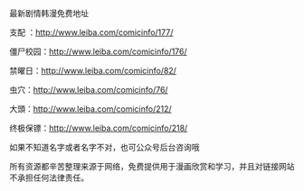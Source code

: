 最新剧情韩漫免费地址

支配 ：http://www.leiba.com/comicinfo/177/

僵尸校园：http://www.leiba.com/comicinfo/176/

禁曜日：http://www.leiba.com/comicinfo/82/

虫穴：http://www.leiba.com/comicinfo/76/

大頭：http://www.leiba.com/comicinfo/212/

终极保镖：http://www.leiba.com/comicinfo/218/



如果不知道名字或者名字不对，也可公众号后台咨询哦

所有资源都辛苦整理来源于网络，免费提供用于漫画欣赏和学习，并且对链接网站不承担任何法律责任。 
